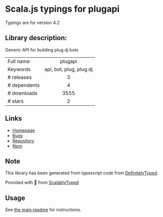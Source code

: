 
# Scala.js typings for plugapi

Typings are for version 4.2

## Library description:
Generic API for building plug.dj bots

|                    |                 |
| ------------------ | :-------------: |
| Full name          | plugapi |
| Keywords           | api, bot, plug, plug.dj |
| # releases         | 3 |
| # dependents       | 4 |
| # downloads        | 3555 |
| # stars            | 2 |

## Links
- [Homepage](https://github.com/plugcubed/plugapi#readme)
- [Bugs](https://github.com/plugCubed/plugAPI/issues)
- [Repository](https://github.com/plugcubed/plugapi)
- [Npm](https://www.npmjs.com/package/plugapi)
    


## Note
This library has been generated from typescript code from [DefinitelyTyped](https://definitelytyped.org).

Provided with :purple_heart: from [ScalablyTyped](https://github.com/oyvindberg/ScalablyTyped)

## Usage
See [the main readme](../../readme.md) for instructions.


